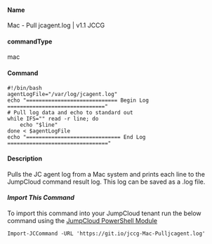 #### Name

Mac - Pull jcagent.log | v1.1 JCCG

#### commandType

mac

#### Command

```
#!/bin/bash
agentLogFile="/var/log/jcagent.log"
echo "============================= Begin Log ==============================="
# Pull log data and echo to standard out
while IFS="" read -r line; do
    echo "$line"
done < $agentLogFile
echo "============================== End Log ================================"
```

#### Description

Pulls the JC agent log from a Mac system and prints each line to the JumpCloud command result log. This log can be saved as a .log file.

#### *Import This Command*

To import this command into your JumpCloud tenant run the below command using the [JumpCloud PowerShell Module](https://github.com/TheJumpCloud/support/wiki/Installing-the-JumpCloud-PowerShell-Module)

```
Import-JCCommand -URL 'https://git.io/jccg-Mac-Pulljcagent.log'
```
